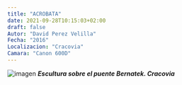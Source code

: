 ```yaml
---
title: "ACROBATA"
date: 2021-09-28T10:15:03+02:00
draft: false
Autor: "David Perez Velilla"
Fecha: "2016"
Localizacion: "Cracovia"
Camara: "Canon 600D"
---
```

![imagen](/img/4.jpg)
***Escultura sobre el puente Bernatek. Cracovia***
